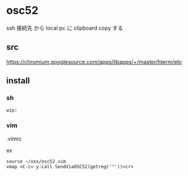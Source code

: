 
# osc52

ssh 接続先 から local pc に clipboard copy する


## src

https://chromium.googlesource.com/apps/libapps/+/master/hterm/etc


## install

### sh

```
wip:
```


### vim

.vimrc

ex

```
source ~/xxx/osc52.vim
vmap <C-c> y:call SendViaOSC52(getreg('"'))<cr>
```



